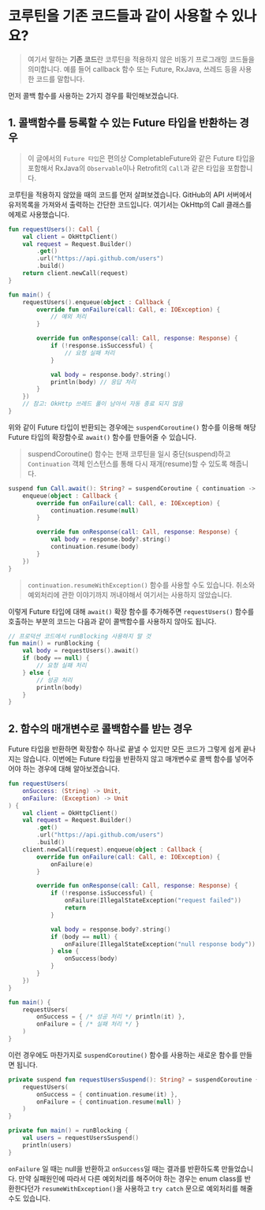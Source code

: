 # 코루틴을 기존 코드들과 같이 사용할 수 있나요?

> 여기서 말하는 **기존 코드**란 코루틴을 적용하지 않은 비동기 프로그래밍 코드들을 의미합니다. 
> 예를 들어 callback 함수 또는 Future, RxJava, 쓰레드 등을 사용한 코드를 말합니다.

먼저 콜백 함수를 사용하는 2가지 경우를 확인해보겠습니다.

## 1. 콜백함수를 등록할 수 있는 Future 타입을 반환하는 경우
> 이 글에서의 `Future 타입`은 편의상 CompletableFuture와 같은 Future 타입을 포함해서 RxJava의 `Observable`이나 Retrofit의 `Call`과 같은 타입을 포함합니다.

코루틴을 적용하지 않았을 때의 코드를 먼저 살펴보겠습니다.
GitHub의 API 서버에서 유저목록을 가져와서 출력하는 간단한 코드입니다.
여기서는 OkHttp의 Call 클래스를 에제로 사용했습니다.

```kotlin
fun requestUsers(): Call {
    val client = OkHttpClient()
    val request = Request.Builder()
        .get()
        .url("https://api.github.com/users")
        .build()
    return client.newCall(request)
}

fun main() {
    requestUsers().enqueue(object : Callback {
        override fun onFailure(call: Call, e: IOException) {
            // 예외 처리
        }

        override fun onResponse(call: Call, response: Response) {
            if (!response.isSuccessful) {
                // 요청 실패 처리
            }

            val body = response.body?.string()
            println(body) // 응답 처리
        }
    })
    // 참고: OkHttp 쓰레드 풀이 남아서 자동 종료 되지 않음
}
```

위와 같이 Future 타입이 반환되는 경우에는 `suspendCoroutine()` 함수를 이용해 해당 Future 타입의 확장함수로 `await()` 함수를 만들어줄 수 있습니다.

> suspendCoroutine() 함수는 현재 코루틴을 일시 중단(suspend)하고 `Continuation` 객체 인스턴스를 통해 다시 재개(resume)할 수 있도록 해줍니다.

```kotlin
suspend fun Call.await(): String? = suspendCoroutine { continuation ->
    enqueue(object : Callback {
        override fun onFailure(call: Call, e: IOException) {
            continuation.resume(null)
        }

        override fun onResponse(call: Call, response: Response) {
            val body = response.body?.string()
            continuation.resume(body)
        }
    })
}
```

> `continuation.resumeWithException()` 함수를 사용할 수도 있습니다.
> 취소와 예외처리에 관한 이야기까지 꺼내야해서 여기서는 사용하지 않았습니다.

이렇게 Future 타입에 대해 `await()` 확장 함수를 추가해주면 `requestUsers()` 함수를 호출하는 부분의 코드는 다음과 같이 콜백함수를 사용하지 않아도 됩니다.

```kotlin
// 프로덕션 코드에서 runBlocking 사용하지 말 것
fun main() = runBlocking {
    val body = requestUsers().await()
    if (body == null) {
        // 요청 실패 처리
    } else {
        // 성공 처리
        println(body)
    }
}
```

## 2. 함수의 매개변수로 콜백함수를 받는 경우

Future 타입을 반환하면 확장함수 하나로 끝낼 수 있지만 모든 코드가 그렇게 쉽게 끝나지는 않습니다.
이번에는 Future 타입을 반환하지 않고 매개변수로 콜백 함수를 넣어주어야 하는 경우에 대해 알아보겠습니다.

```kotlin
fun requestUsers(
    onSuccess: (String) -> Unit,
    onFailure: (Exception) -> Unit
) {
    val client = OkHttpClient()
    val request = Request.Builder()
        .get()
        .url("https://api.github.com/users")
        .build()
    client.newCall(request).enqueue(object : Callback {
        override fun onFailure(call: Call, e: IOException) {
            onFailure(e)
        }

        override fun onResponse(call: Call, response: Response) {
            if (!response.isSuccessful) {
                onFailure(IllegalStateException("request failed"))
                return
            }

            val body = response.body?.string()
            if (body == null) {
                onFailure(IllegalStateException("null response body"))
            } else {
                onSuccess(body)
            }
        }
    })
}

fun main() {
    requestUsers(
        onSuccess = { /* 성공 처리 */ println(it) },
        onFailure = { /* 실패 처리 */ }
    )
}
```

이런 경우에도 마찬가지로 `suspendCoroutine()` 함수를 사용하는 새로운 함수를 만들면 됩니다.

```kotlin
private suspend fun requestUsersSuspend(): String? = suspendCoroutine { continuation ->
    requestUsers(
        onSuccess = { continuation.resume(it) },
        onFailure = { continuation.resume(null) }
    )
}

private fun main() = runBlocking {
    val users = requestUsersSuspend()
    println(users)
}
```

`onFailure` 일 때는 null을 반환하고 `onSuccess`일 때는 결과를 반환하도록 만들었습니다.
만약 실패원인에 따라서 다른 예외처리를 해주어야 하는 경우는 enum class를 반환한다던가 `resumeWithException()`을 사용하고 `try catch` 문으로 예외처리를 해줄 수도 있습니다.


